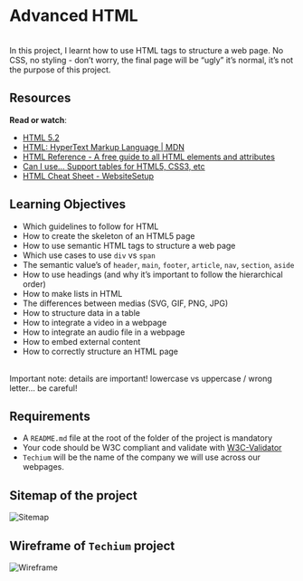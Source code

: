 
<h1>Advanced HTML</h1>

<br>In this project, I learnt how to use HTML tags to structure a web page. No CSS, no styling - don’t worry, the final page will be “ugly” it’s normal, it’s not the purpose of this project.
 
<h2>Resources</h2>

<p><strong>Read or watch</strong>:</p>

<ul>
<li><a href="/rltoken/vKPDYmtKXaKCHn5lpZXz7w" title="HTML 5.2" target="_blank">HTML 5.2</a></li>
<li><a href="/rltoken/ZSMZYbNUWEhTarg4x5syCQ" title="HTML: HyperText Markup Language | MDN" target="_blank">HTML: HyperText Markup Language | MDN</a></li>
<li><a href="/rltoken/hPxzkJUCKscaZ1YgG0Xaig" title="HTML Reference - A free guide to all HTML elements and attributes" target="_blank">HTML Reference - A free guide to all HTML elements and attributes</a></li>
<li><a href="/rltoken/C1sjK7n4YYmXjzgN07LgUg" title="Can I use... Support tables for HTML5, CSS3, etc" target="_blank">Can I use&hellip; Support tables for HTML5, CSS3, etc</a></li>
<li><a href="/rltoken/33djKxCai7mwDufKGL7eCg" title="HTML Cheat Sheet - WebsiteSetup" target="_blank">HTML Cheat Sheet - WebsiteSetup</a></li>
</ul>

<h2>Learning Objectives</h2>

<ul>
<li>Which guidelines to follow for HTML</li>
<li>How to create the skeleton of an HTML5 page</li>
<li>How to use semantic HTML tags to structure a web page</li>
<li>Which use cases to use <code>div</code> vs <code>span</code></li>
<li>The semantic value&rsquo;s of <code>header</code>, <code>main</code>, <code>footer</code>, <code>article</code>, <code>nav</code>, <code>section</code>, <code>aside</code></li>
<li>How to use headings (and why it&rsquo;s important to follow the hierarchical order)</li>
<li>How to make lists in HTML</li>
<li>The differences between medias (SVG, GIF, PNG, JPG)</li>
<li>How to structure data in a table</li>
<li>How to integrate a video in a webpage</li>
<li>How to integrate an audio file in a webpage</li>
<li>How to embed external content</li>
<li>How to correctly structure an HTML page</li>
</ul>


<br>Important note: details are important! lowercase vs uppercase / wrong letter… be careful!


<h2>Requirements</h2>

<ul>
<li>A <code>README.md</code> file at the root of the folder of the project is mandatory</li>
<li>Your code should be W3C compliant and validate with <a href="/rltoken/Ru21MgHZLPDcXSsUrHwKJg" title="W3C-Validator" target="_blank">W3C-Validator</a></li>
<li><code>Techium</code> will be the name of the company we will use across our webpages.</li>
</ul>


## Sitemap of the project

![Sitemap](https://s3.eu-west-3.amazonaws.com/hbtn.intranet/uploads/medias/2020/4/4dec2ba9d84a0a55355b1c1e2de4c57854a2d35a.png)

## Wireframe of `Techium` project

![Wireframe](https://s3.eu-west-3.amazonaws.com/hbtn.intranet/uploads/medias/2020/4/3e4f9e2b3cb73d1768229e086f5da35337be5c6c.png)

